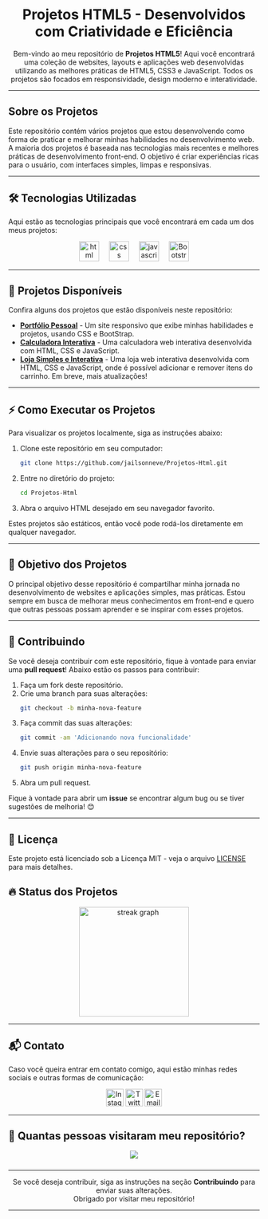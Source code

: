 <h1 align="center">Projetos HTML5 - Desenvolvidos com Criatividade e Eficiência</h1>

<p align="center">Bem-vindo ao meu repositório de <strong>Projetos HTML5</strong>! Aqui você encontrará uma coleção de websites, layouts e aplicações web desenvolvidas utilizando as melhores práticas de HTML5, CSS3 e JavaScript. Todos os projetos são focados em responsividade, design moderno e interatividade.</p>

---

## Sobre os Projetos

Este repositório contém vários projetos que estou desenvolvendo como forma de praticar e melhorar minhas habilidades no desenvolvimento web. A maioria dos projetos é baseada nas tecnologias mais recentes e melhores práticas de desenvolvimento front-end. O objetivo é criar experiências ricas para o usuário, com interfaces simples, limpas e responsivas.

---

## 🛠️ Tecnologias Utilizadas

Aqui estão as tecnologias principais que você encontrará em cada um dos meus projetos:

<div align="center">
    <img src="https://img.icons8.com/?size=100&id=20909&format=png&color=000000" height="40" alt="html logo" title="HTML5"/>
    <img width="12" />
    <img src="https://img.icons8.com/?size=100&id=21278&format=png&color=000000" height="40" alt="css logo" title="CSS3"/>
    <img width="12" />
    <img src="https://cdn.jsdelivr.net/gh/devicons/devicon/icons/javascript/javascript-original.svg" height="40" alt="javascript logo" title="JavaScript"/>
    <img width="12" />
    <img src="https://img.icons8.com/?size=100&id=EzPCiQUqWWEa&format=png&color=000000" height="40" alt="Bootstrap logo" title="Bootstrap"/>
</div>

---

## 📂 Projetos Disponíveis

Confira alguns dos projetos que estão disponíveis neste repositório:

- **[Portfólio Pessoal](https://jailsonneve.github.io/Projetos-Html/Projetos/portfolio/portfolio.html)** - Um site responsivo que exibe minhas habilidades e projetos, usando CSS e BootStrap.
- **[Calculadora Interativa](https://jailsonneve.github.io/Projetos-Html/Projetos/calculadora/calc1.html)** - Uma calculadora web interativa desenvolvida com HTML, CSS e JavaScript.
- **[Loja Simples e Interativa](https://jailsonneve.github.io/Projetos-Html/Projetos/loja/loja.html)** - Uma loja web interativa desenvolvida com HTML, CSS e JavaScript, onde é possível adicionar e remover itens do carrinho. Em breve, mais atualizações!

---

## ⚡ Como Executar os Projetos

Para visualizar os projetos localmente, siga as instruções abaixo:

1. Clone este repositório em seu computador:
    ```bash
    git clone https://github.com/jailsonneve/Projetos-Html.git
    ```

2. Entre no diretório do projeto:
    ```bash
    cd Projetos-Html
    ```

3. Abra o arquivo HTML desejado em seu navegador favorito.

Estes projetos são estáticos, então você pode rodá-los diretamente em qualquer navegador.

---

## 🎯 Objetivo dos Projetos

O principal objetivo desse repositório é compartilhar minha jornada no desenvolvimento de websites e aplicações simples, mas práticas. Estou sempre em busca de melhorar meus conhecimentos em front-end e quero que outras pessoas possam aprender e se inspirar com esses projetos.

---

## 🔄 Contribuindo

Se você deseja contribuir com este repositório, fique à vontade para enviar uma **pull request**! Abaixo estão os passos para contribuir:

1. Faça um fork deste repositório.
2. Crie uma branch para suas alterações:
    ```bash
    git checkout -b minha-nova-feature
    ```
3. Faça commit das suas alterações:
    ```bash
    git commit -am 'Adicionando nova funcionalidade'
    ```
4. Envie suas alterações para o seu repositório:
    ```bash
    git push origin minha-nova-feature
    ```
5. Abra um pull request.

Fique à vontade para abrir um **issue** se encontrar algum bug ou se tiver sugestões de melhoria! 😊

---

## 📝 Licença

Este projeto está licenciado sob a Licença MIT - veja o arquivo [LICENSE](./LICENSE) para mais detalhes.

## 🔥 Status dos Projetos

<div align="center">
    <img src="https://streak-stats.demolab.com?user=jailsonneve&locale=en&mode=daily&theme=dark&hide_border=false&border_radius=5&order=3" height="220" alt="streak graph" />
</div>

---

## 📬 Contato

Caso você queira entrar em contato comigo, aqui estão minhas redes sociais e outras formas de comunicação:

<div align="center">
    <img src="https://img.shields.io/static/v1?message=Instagram&logo=instagram&label=&color=E4405F&logoColor=white&labelColor=&style=for-the-badge" height="35" alt="Instagram" />
    <img src="https://img.shields.io/static/v1?message=Twitter&logo=twitter&label=&color=1DA1F2&logoColor=white&labelColor=&style=for-the-badge" height="35" alt="Twitter" />
    <img src="https://img.shields.io/static/v1?message=Email&logo=gmail&label=&color=D14836&logoColor=white&labelColor=&style=for-the-badge" height="35" alt="Email" />
</div>

---

## 👀 Quantas pessoas visitaram meu repositório?

<div align="center">
  <img src="https://profile-counter.glitch.me/Projetos-Html/count.svg?" />
</div>

###

---

<div align="center">

Se você deseja contribuir, siga as instruções na seção **Contribuindo** para enviar suas alterações. <br>
Obrigado por visitar meu repositório!
</div>

---
